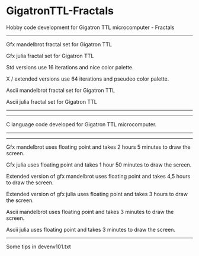 # GigatronTTL-Fractals
Hobby code development for Gigatron TTL microcomputer - Fractals


---------------------------------------------------------------------------------------------------------------
Gfx mandelbrot fractal set for Gigatron TTL

Gfx julia fractal set for Gigatron TTL

Std versions use 16 iterations and nice color palette.

X / extended versions use 64 iterations and pseudeo color palette.

Ascii mandelbrot fractal set for Gigatron TTL

Ascii julia fractal set for Gigatron TTL

---------------------------------------------------------------------------------------------------------------


---------------------------------------------------------------------------------------------------------------
C language code developed for Gigatron TTL microcomputer. 

---------------------------------------------------------------------------------------------------------------


---------------------------------------------------------------------------------------------------------------

Gfx mandelbrot uses floating point and takes 2 hours 5 minutes to draw the screen.

Gfx julia uses floating point and takes 1 hour 50 minutes to draw the screen.

Extended version of gfx mandelbrot uses floating point and takes 4,5 hours to draw the screen.

Extended version of gfx julia uses floating point and takes 3 hours to draw the screen.

Ascii mandelbrot uses floating point and takes 3 minutes to draw the screen.

Ascii julia uses floating point and takes 3 minutes to draw the screen.

---------------------------------------------------------------------------------------------------------------
Some tips in devenv101.txt



